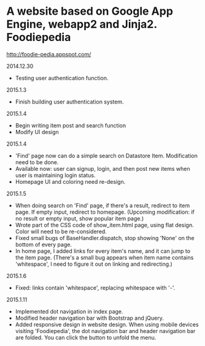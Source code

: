 A website based on Google App Engine, webapp2 and Jinja2.
Foodiepedia
===================
http://foodie-pedia.appspot.com/



2014.12.30
- Testing user authentication function.

2015.1.3
- Finish building user authentication system.

2015.1.4
- Begin writing item post and search function 
- Modify UI design

2015.1.4
- 'Find' page now can do a simple search on Datastore Item. Modification need to be done.
- Available now: user can signup, login, and then post new items when user is maintaining login status.
- Homepage UI and coloring need re-design.

2015.1.5
- When doing search on 'Find' page, if there's a result, redirect to item page. If empty input, redirect to homepage.
  (Upcoming modification: if no result or empty input, show popular item page.)
- Wrote part of the CSS code of show_item.html page, using flat design. Color will need to be re-considered.
- Fixed small bugs of BaseHandler.dispatch, stop showing 'None' on the bottom of every page.
- In home page, I added links for every item's name, and it can jump to the item page.
  (There's a small bug appears when item name contains 'whitespace', I need to figure it out on linking and redirecting.)

2015.1.6
- Fixed: links contain 'whitespace', replacing whitespace with '-'. 

2015.1.11
- Implemented dot navigation in index page.
- Modified header navigation bar with Bootstrap and jQuery.
- Added responsive design in website design. When using mobile devices visiting 'Foodiepedia', the dot navigation bar and header   navigation bar are folded. You can click the button to unfold the menu.


